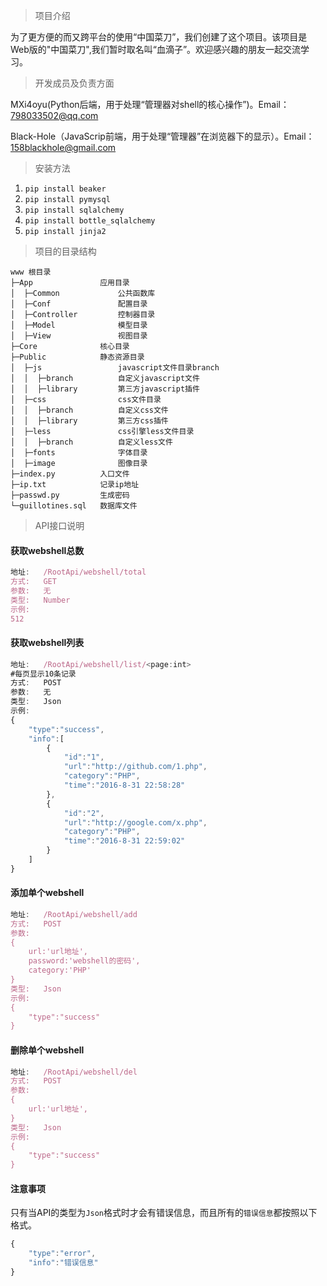 ﻿> 项目介绍

为了更方便的而又跨平台的使用“中国菜刀”，我们创建了这个项目。该项目是Web版的"中国菜刀",我们暂时取名叫“血滴子”。欢迎感兴趣的朋友一起交流学习。

> 开发成员及负责方面

MXi4oyu(Python后端，用于处理“管理器对shell的核心操作”)。Email：798033502@qq.com

Black-Hole（JavaScrip前端，用于处理“管理器”在浏览器下的显示）。Email：158blackhole@gmail.com

> 安装方法

1. `pip install beaker`
2. `pip install pymysql`
3. `pip install sqlalchemy`
4. `pip install bottle_sqlalchemy`
5. `pip install jinja2`

> 项目的目录结构

```
www 根目录
├─App               应用目录
│  ├─Common             公共函数库
│  ├─Conf               配置目录
│  ├─Controller         控制器目录
│  ├─Model              模型目录
│  ├─View               视图目录
├─Core              核心目录
├─Public            静态资源目录
│  ├─js                 javascript文件目录branch
│  │  ├─branch          自定义javascript文件
│  │  ├─library         第三方javascript插件
│  ├─css                css文件目录
│  │  ├─branch          自定义css文件
│  │  ├─library         第三方css插件
│  ├─less               css引擎less文件目录
│  │  ├─branch          自定义less文件
│  ├─fonts              字体目录
│  ├─image              图像目录
├─index.py          入口文件
├─ip.txt            记录ip地址
├─passwd.py         生成密码
└─guillotines.sql   数据库文件
```

> API接口说明

#### 获取webshell总数
```javascript
地址:   /RootApi/webshell/total
方式:   GET
参数:   无
类型:   Number
示例:
512
```

#### 获取webshell列表
```javascript
地址:   /RootApi/webshell/list/<page:int>
#每页显示10条记录
方式:   POST
参数:   无
类型:   Json
示例:
{
	"type":"success",
	"info":[
		{
			"id":"1",
			"url":"http://github.com/1.php",
			"category":"PHP",
			"time":"2016-8-31 22:58:28"
		},
		{
			"id":"2",
			"url":"http://google.com/x.php",
			"category":"PHP",
			"time":"2016-8-31 22:59:02"
		}
	]
}
```

#### 添加单个webshell
```javascript
地址:   /RootApi/webshell/add
方式:   POST
参数:
{
	url:'url地址',
	password:'webshell的密码',
	category:'PHP'
}
类型:   Json
示例:
{
	"type":"success"
}
```

#### 删除单个webshell
```javascript
地址:   /RootApi/webshell/del
方式:   POST
参数:
{
	url:'url地址',
}
类型:   Json
示例:
{
	"type":"success"
}
```

#### 注意事项
只有当API的类型为`Json`格式时才会有错误信息，而且所有的`错误信息`都按照以下格式。
```javascript
{
	"type":"error",
	"info":"错误信息"
}
